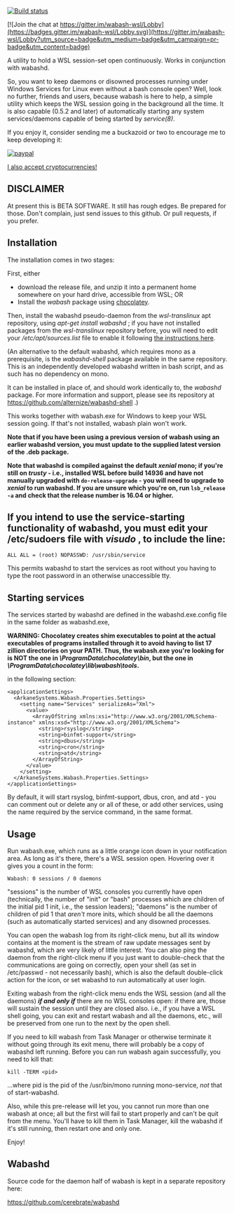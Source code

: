 [![Build status](https://ci.appveyor.com/api/projects/status/bs7qtn3wh1qj4em2?svg=true)](https://ci.appveyor.com/project/cerebrate/wabash)

[![Join the chat at https://gitter.im/wabash-wsl/Lobby](https://badges.gitter.im/wabash-wsl/Lobby.svg)](https://gitter.im/wabash-wsl/Lobby?utm_source=badge&utm_medium=badge&utm_campaign=pr-badge&utm_content=badge)

A utility to hold a WSL session-set open continuously. Works in conjunction with wabashd.

So, you want to keep daemons or disowned processes running under Windows Services for Linux even without a bash console open? Well, look no further, friends and users, because wabash is here to help, a simple utility which keeps the WSL session going in the background all the time. It is also capable (0.5.2 and later) of automatically starting any system services/daemons capable of being started by *service(8)*.

If you enjoy it, consider sending me a buckazoid or two to encourage me to keep developing it:

[![paypal](https://www.paypalobjects.com/en_US/i/btn/btn_donateCC_LG.gif)](https://www.paypal.com/cgi-bin/webscr?cmd=_s-xclick&hosted_button_id=D4PYD8FWKWR8N)

[I also accept cryptocurrencies!](https://freewallet.org/id/cerebrate/btc)

## DISCLAIMER

At present this is BETA SOFTWARE. It still has rough edges. Be prepared for those. Don't complain, just send issues to this github. Or pull requests, if you prefer.

## Installation

The installation comes in two stages:

First, either

 * download the release file, and unzip it into a permanent home somewhere on your hard drive, accessible from WSL; OR
 * Install the _wabash_ package using [chocolatey](http://chocolatey.org).

Then, install the wabashd pseudo-daemon from the _wsl-translinux_ apt repository, using _apt-get install wabashd_ ; if you have not installed packages from the _wsl-translinux_ repository before, you will need to edit your _/etc/apt/sources.list_ file to enable it following [the instructions here](https://github.com/cerebrate/wsl-translinux).

(An alternative to the default wabashd, which requires mono as a prerequisite, is the _wabashd-shell_ package available in the same repository. This is an independently developed wabashd written in bash script, and as such has no dependency on mono.

It can be installed in place of, and should work identically to, the _wabashd_ package. For more information and support, please see its repository at https://github.com/alternize/wabashd-shell .)

This works together with wabash.exe for Windows to keep your WSL session going. If that's not installed, wabash plain won't work.

**Note that if you have been using a previous version of wabash using an earlier wabashd version, you must update to the supplied latest version of the .deb package.**

**Note that wabashd is compiled against the default *xenial* mono; if you're still on *trusty* - i.e., installed WSL before build 14936 and have not manually upgraded with `do-release-upgrade` - you will need to upgrade to *xenial* to run wabashd. If you are unsure which you're on, run `lsb_release -a` and check that the release number is 16.04 or higher.**

## If you intend to use the service-starting functionality of wabashd, you must edit your /etc/sudoers file with _visudo_ , to include the line: 

    ALL ALL = (root) NOPASSWD: /usr/sbin/service

This permits wabashd to start the services as root without you having to type the root password in an otherwise unaccessible tty.

## Starting services

The services started by wabashd are defined in the wabashd.exe.config file in the same folder as wabashd.exe, 

**WARNING: Chocolatey creates shim executables to point at the actual executables of programs installed through it to avoid having to list 17 zillion directories on your PATH. Thus, the wabash.exe you're looking for is NOT the one in _\ProgramData\chocolatey\bin_, but the one in _\ProgramData\chocolatey\lib\wabash\tools_.**

in the following section:

    <applicationSettings>
      <ArkaneSystems.Wabash.Properties.Settings>
        <setting name="Services" serializeAs="Xml">
          <value>
            <ArrayOfString xmlns:xsi="http://www.w3.org/2001/XMLSchema-instance" xmlns:xsd="http://www.w3.org/2001/XMLSchema">
              <string>rsyslog</string>
              <string>binfmt-support</string>
              <string>dbus</string>
              <string>cron</string>
              <string>atd</string>
            </ArrayOfString>
          </value>
        </setting>
      </ArkaneSystems.Wabash.Properties.Settings>
    </applicationSettings>

By default, it will start rsyslog, binfmt-support, dbus, cron, and atd - you can comment out or delete any or all of these, or add other services, using the name required by the service command, in the same format.

## Usage

Run wabash.exe, which runs as a little orange icon down in your notification area. As long as it's there, there's a WSL session open. Hovering over it gives you a count in the form:

    Wabash: 0 sessions / 0 daemons
    
"sessions" is the number of WSL consoles you currently have open (technically, the number of "init" or "bash" processes which are children of the initial pid 1 init, i.e., the session leaders); "daemons" is the number of children of pid 1 that _aren't_ more inits, which should be all the daemons (such as automatically started services) and any disowned processes.

You can open the wabash log from its right-click menu, but all its window contains at the moment is the stream of raw update messages sent by wabashd, which are very likely of little interest. You can also ping the daemon from the right-click menu if you just want to double-check that the communications are going on correctly, open your shell (as set in /etc/passwd - not necessarily bash), which is also the default double-click action for the icon, or set wabashd to run automatically at user login.

Exiting wabash from the right-click menu ends the WSL session (and all the daemons) ***if and only if*** there are no WSL consoles open: if there are, those will sustain the session until they are closed also. i.e., if you have a WSL shell going, you can exit and restart wabash and all the daemons, etc., will be preserved from one run to the next by the open shell.

If you need to kill wabash from Task Manager or otherwise terminate it without going through its exit menu, there will probably be a copy of wabashd left running. Before you can run wabash again successfully, you need to kill that:

    kill -TERM <pid>

...where pid is the pid of the /usr/bin/mono running mono-service, *not* that of start-wabashd.

Also, while this pre-release will let you, you cannot run more than one wabash at once; all but the first will fail to start properly and can't be quit from the menu. You'll have to kill them in Task Manager, kill the wabashd if it's still running, then restart one and only one.

Enjoy!

## Wabashd

Source code for the daemon half of wabash is kept in a separate repository here:

https://github.com/cerebrate/wabashd
